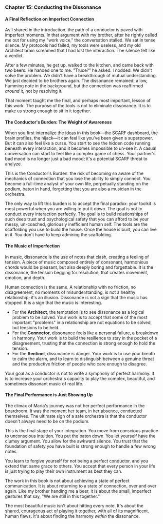 ### **Chapter 15: Conducting the Dissonance**
#### A Final Reflection on Imperfect Connection

As I shared in the introduction, the path of a conductor is paved with imperfect moments. In that argument with my brother, after he rightly called me out for using my "work voice," the conversation stalled. We sat in tense silence. My protocols had failed, my tools were useless, and my old Architect brain screamed that I had lost the interaction. The silence felt like a verdict.

After a few minutes, he get up, walked to the kitchen, and came back with two beers. He handed one to me. "Truce?" he asked. I nodded. We didn't solve the problem. We didn't have a breakthrough of mutual understanding. We just decided to be brothers again. The dissonance remained, a low, humming note in the background, but the connection was reaffirmed *around* it, not by resolving it.

That moment taught me the final, and perhaps most important, lesson of this work. The purpose of the tools is not to eliminate dissonance. It is to make us strong enough to sit in it together.

#### **The Conductor's Burden: The Weight of Awareness**

When you first internalize the ideas in this book—the SCARF dashboard, the brain profiles, the hijack—it can feel like you've been given a superpower. But it can also feel like a curse. You start to see the hidden code running beneath every interaction, and it becomes impossible to un-see it. A casual conversation can start to feel like a complex game of chess. Your partner's bad mood is no longer just a bad mood; it's a potential SCARF threat to analyze.

This is the Conductor's Burden: the risk of becoming so aware of the mechanics of connection that you lose the ability to simply connect. You become a full-time analyst of your own life, perpetually standing on the podium, baton in hand, forgetting that you are also a musician in the orchestra.

The only way to lift this burden is to accept the final paradox: your toolkit is most powerful when you are willing to put it down. The goal is not to conduct every interaction perfectly. The goal is to build relationships of such deep trust and psychological safety that you can afford to be your messy, un-coached, gloriously inefficient human self. The tools are the scaffolding you use to build the house. Once the house is built, you can live in it. You don't have to keep admiring the scaffolding.

#### **The Music of Imperfection**

In music, dissonance is the use of notes that clash, creating a feeling of tension. A piece of music composed entirely of consonant, harmonious chords would be pleasant, but also deeply boring and forgettable. It is the dissonance, the tension begging for resolution, that creates movement, emotion, and depth.

Human connection is the same. A relationship with no friction, no disagreement, no moments of misunderstanding, is not a healthy relationship; it's an illusion. Dissonance is not a sign that the music has stopped. It is a sign that the music is interesting.

*   For the **Architect**, the temptation is to see dissonance as a logical problem to be solved. Your work is to accept that some of the most important "problems" in a relationship are not equations to be solved, but tensions to be held.
*   For the **Connector**, dissonance feels like a personal failure, a breakdown in harmony. Your work is to build the resilience to stay in the pocket of a disagreement, trusting that the connection is strong enough to hold the tension.
*   For the **Sentinel**, dissonance is danger. Your work is to use your breath to calm the alarm, and to learn to distinguish between a genuine threat and the productive friction of people who care enough to disagree.

Your goal as a conductor is not to write a symphony of perfect harmony. It is to increase your orchestra's capacity to play the complex, beautiful, and sometimes dissonant music of real life.

#### **The Final Performance is Just Showing Up**

The climax of Maria's journey was not her perfect performance in the boardroom. It was the moment her team, in her absence, conducted themselves. The ultimate sign of a safe orchestra is that the conductor doesn't always need to be on the podium.

This is the final stage of your integration. You move from conscious practice to unconscious intuition. You put the baton down. You let yourself have the clumsy argument. You allow for the awkward silence. You trust that the foundation of safety you have built is strong enough to handle a few wrong notes.

You learn to forgive yourself for not being a perfect conductor, and you extend that same grace to others. You accept that every person in your life is just trying to play their own instrument as best they can.

The work in this book is not about achieving a state of perfect communication. It is about returning to a state of connection, over and over again. Like my brother handing me a beer, it is about the small, imperfect gestures that say, "We are still in this together."

The most beautiful music isn't about hitting every note. It's about the shared, courageous act of playing it together, with all of its magnificent, human flaws. It's about finding the harmony *within* the dissonance.

